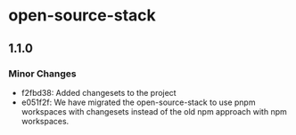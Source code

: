 # open-source-stack

## 1.1.0

### Minor Changes

- f2fbd38: Added changesets to the project
- e051f2f: We have migrated the open-source-stack to use pnpm workspaces with changesets instead of the old npm approach with npm workspaces.
